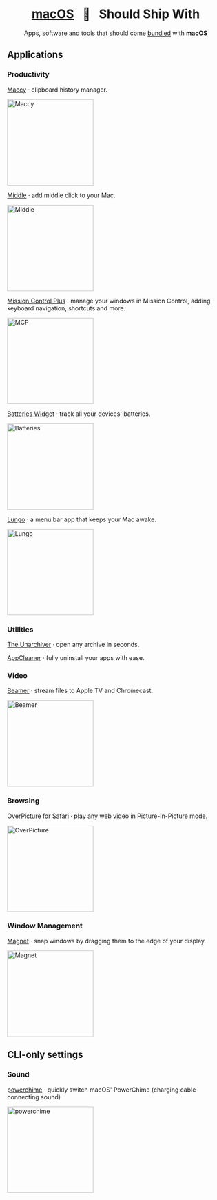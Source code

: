 <div align="center">

  # [macOS](//www.apple.com/macos) &nbsp;  &nbsp; Should Ship With

  Apps, software and tools that should come <ins>bundled</ins> with **macOS**

</div>

## Applications

### Productivity

  [Maccy](//maccy.app) · clipboard history manager.
  
  <img alt="Maccy" src="https://maccy.app/img/maccy/Demo.gif" height="200">

  [Middle](//middleclick.app) · add middle click to your Mac.
  
  <img alt="Middle" src="https://github.com/artginzburg/MiddleClick-Catalina/raw/master/demo.png" height="200">

  [Mission Control Plus](//www.fadel.io/missioncontrolplus) · manage your windows in Mission Control, adding keyboard navigation, shortcuts and more.
  
  <img alt="MCP" src="https://imgix.setapp.com/app/376/screenshots/1572884861-5dc0517d80731.png" height="200">

  [Batteries Widget](//www.fadel.io/batteries) · track all your devices' batteries.
  
  <img alt="Batteries" src="https://www.fadel.io/assets/batteries/menubar-batteries@2x.png" height="200">

  [Lungo](//sindresorhus.com/lungo) · a menu bar app that keeps your Mac awake.
  
  <img alt="Lungo" src="https://sindresorhus.com/assets/lungo/screenshot3.jpg" height="200">

### Utilities

  [The Unarchiver](//apps.apple.com/app/the-unarchiver/id425424353) · open any archive in seconds.

  [AppCleaner](//freemacsoft.net/appcleaner/) · fully uninstall your apps with ease.

### Video

  [Beamer](//beamer-app.com) · stream files to Apple TV and Chromecast.
  
  <img alt="Beamer" src="https://beamer-app.com/images/section-easy@2x.png" height="200">

### Browsing

  [OverPicture for Safari](//apps.apple.com/app/overpicture-for-safari/id1188020834) · play any web video in Picture-In-Picture mode.
  
  <img alt="OverPicture" src="https://is1-ssl.mzstatic.com/image/thumb/PurpleSource114/v4/94/0a/d2/940ad255-8b41-cc16-2a1f-a826bb32d270/366c5498-abc5-4da7-94b6-831d07dadd34_OverPicture-Marketing.jpeg/626x0w.webp" height="200">

### Window Management

  [Magnet](//apps.apple.com/app/magnet/id441258766) · snap windows by dragging them to the edge of your display.
  
  <img alt="Magnet" src="https://is2-ssl.mzstatic.com/image/thumb/PurpleSource114/v4/1a/f4/20/1af420eb-690b-9dae-626d-24e148e6907c/8df75c25-9c3c-4436-a123-83bad35b50ae_MGNT_store_02_EN.png/626x0w.webp" height="200">

## CLI-only settings

### Sound

  [powerchime](//github.com/artginzburg/powerchime) · quickly switch macOS' PowerChime (charging cable connecting sound)

  <img alt="powerchime" src="https://github.com/artginzburg/powerchime/raw/master/preview.png" height="200">
